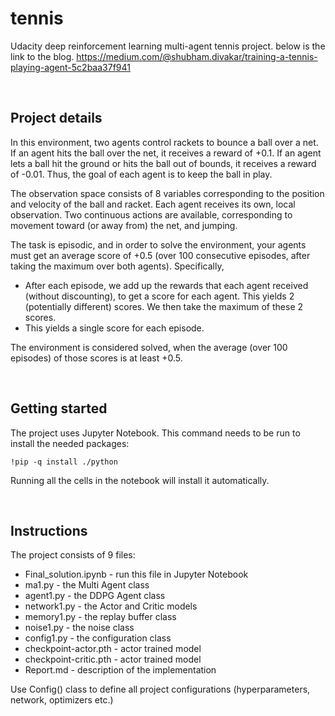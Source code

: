 # tennis
Udacity deep reinforcement learning multi-agent tennis project. below is the link to the blog.
https://medium.com/@shubham.divakar/training-a-tennis-playing-agent-5c2baa37f941

</br>

## Project details
In this environment, two agents control rackets to bounce a ball over a net. If an agent hits the ball over the net, it receives a reward of +0.1. If an agent lets a ball hit the ground or hits the ball out of bounds, it receives a reward of -0.01. Thus, the goal of each agent is to keep the ball in play.

The observation space consists of 8 variables corresponding to the position and velocity of the ball and racket. Each agent receives its own, local observation. Two continuous actions are available, corresponding to movement toward (or away from) the net, and jumping.

The task is episodic, and in order to solve the environment, your agents must get an average score of +0.5 (over 100 consecutive episodes, after taking the maximum over both agents). Specifically,

* After each episode, we add up the rewards that each agent received (without discounting), to get a score for each agent. This yields 2 (potentially different) scores. We then take the maximum of these 2 scores.
* This yields a single score for each episode.

The environment is considered solved, when the average (over 100 episodes) of those scores is at least +0.5.

</br>

## Getting started
The project uses Jupyter Notebook.
This command needs to be run to install the needed packages:

```
!pip -q install ./python
```
Running all the cells in the notebook will install it automatically.

</br>

## Instructions
The project consists of 9 files:
* Final_solution.ipynb - run this file in Jupyter Notebook
* ma1.py - the Multi Agent class
* agent1.py - the DDPG Agent class
* network1.py - the Actor and Critic models
* memory1.py - the replay buffer class
* noise1.py - the noise class
* config1.py - the configuration class
* checkpoint-actor.pth - actor trained model
* checkpoint-critic.pth - actor trained model
* Report.md - description of the implementation

Use Config() class to define all project configurations (hyperparameters, network, optimizers etc.)
